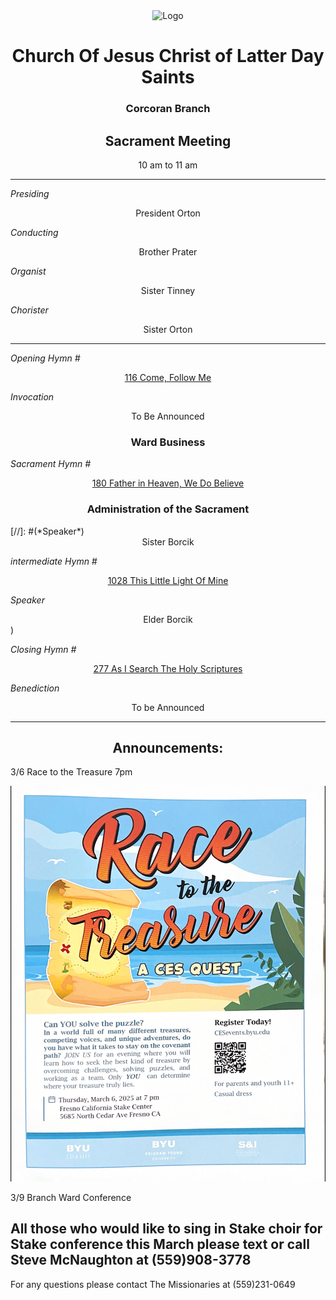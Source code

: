 <div align="center">
  <img src="https://www.churchofjesuschrist.org/imgs/0728e964c81a11eda0a8eeeeac1ec732b0d9f9f4/full/%21640%2C/0/default" alt="Logo">
</div>

<div align="center">
  <h1>Church Of Jesus Christ of Latter Day Saints</h1>  
  <h3>Corcoran Branch</h3>  
  <h2>Sacrament Meeting</h2>  
  10 am to 11 am
</div>

---

*Presiding*  
<div align="center">President Orton</div>

*Conducting*  
<div align="center">Brother Prater</div>

*Organist*  
<div align="center">Sister Tinney</div>

*Chorister*  
<div align="center">Sister Orton</div>

---

*Opening Hymn #*  
<div align="center">
  <a href="https://www.churchofjesuschrist.org/study/manual/hymns/come-follow-me?lang=eng">116 Come, Follow Me</a>
</div>

*Invocation*  
<div align="center">To Be Announced</div>

<div align="center">
  <h3>Ward Business</h3>
</div>

*Sacrament Hymn #*  
<div align="center">
  <a href="https://www.churchofjesuschrist.org/study/manual/hymns/father-in-heaven-we-do-believe?lang=eng">180 Father in Heaven, We Do Believe</a>
</div>

<div align="center">
  <h3>Administration of the Sacrament</h3>
</div>
[//]: #(*Speaker*)
<div align="center"> Sister Borcik
</div>

*intermediate Hymn #*  

<div align="center">
  <a href="https://www.churchofjesuschrist.org/study/music/hymns-for-home-and-church/this-little-light-of-mine-release-3?lang=eng">1028 This Little Light Of Mine </a>
</div>

*Speaker*  
<div align="center"> Elder Borcik
</div>)

*Closing Hymn #*  

<div align="center">
  <a href="https://www.churchofjesuschrist.org/study/manual/hymns/as-i-search-the-holy-scriptures?lang=eng">277 As I Search The Holy Scriptures</a>
</div>


*Benediction*  
<div align="center">To be Announced</div>

---

<div align="center">
  <h2>Announcements:</h2>
</div>

3/6 Race to the Treasure 7pm
<div align="center">
  <img src="https://github.com/AOrto/AOrto.github.io/blob/main/IMG_1719.jpeg?raw=true" alt="flyer 3">
</div>

3/9 Branch Ward Conference

All those who would like to sing in Stake choir for Stake conference this March please text or call Steve McNaughton at (559)908-3778
---

For any questions please contact The Missionaries at (559)231-0649
